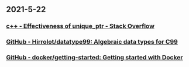 
## 2021-5-22

### [c++ - Effectiveness of unique_ptr - Stack Overflow](https://stackoverflow.com/questions/67323766/effectiveness-of-unique-ptr)

### [GitHub - Hirrolot/datatype99: Algebraic data types for C99](https://github.com/Hirrolot/datatype99)

### [GitHub - docker/getting-started: Getting started with Docker](https://github.com/docker/getting-started)